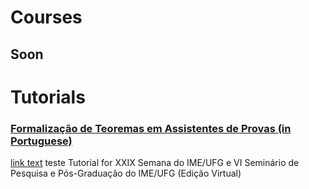 
# Courses
## Soon

# Tutorials

### [Formalização de Teoremas em Assistentes de Provas (in Portuguese)](Tutorials/Semana_IME_2021/readme.md)

<a href="Tutorials/Semana_IME_2021/readme.md">link text</a>
  teste Tutorial for XXIX Semana do IME/UFG e VI Seminário de Pesquisa e Pós-Graduação do IME/UFG (Edição Virtual)
